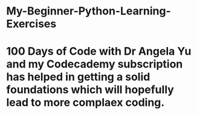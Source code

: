 # My-Beginner-Python-Learning-Exercises
# 100 Days of Code with Dr Angela Yu and my Codecademy subscription has helped in getting a solid foundations which will hopefully lead to more complaex coding.
